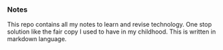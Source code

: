### Notes

This repo contains all my notes to learn and revise technology.
One stop solution like the fair copy I used to have in my childhood.
This is written in markdown language.

